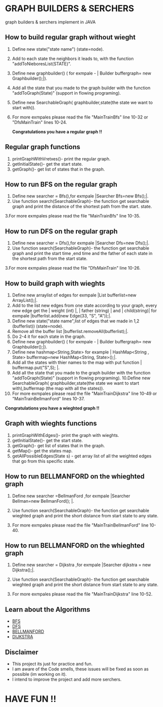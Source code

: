 # GRAPH BUILDERS & SERCHERS

graph builders & serchers implement in JAVA

## How to build regular graph without wieght
1. Define new state("state name") (state=node).
2. Add to each state the neighbors it leads to, with the function "addToNieboresList(STATE)".
3. Define new graphbuilder() ( for exmpale - | Builder buffergraph= new Graphbuilder();|).
4. Add all the state that you made to the graph builder with the function "addToGraph(State)" (support in flowing programing).
5. Define new SearchableGraph( graphbuilder,state(the state we want to start with)).
6. For more exmpales please read the file "MainTrainBfs" line 10-32 or "DfsMainTrain" lines 10-24.

   **Congratulations you have a regular graph !!**


## Regular graph functions 
1. printGraphWithVretxes()- print the regular graph.
2. getInitialState()- get the start state.
3.  getGraph()- get list of states that in the graph.

## How to run BFS on the  regular graph
1. Define new searcher = Bfs(),for exmpale |Searcher Bfs=new Bfs();|.
2. Use function search(SearchableGraph)- the function get searchable graph and print the distance of the shortest path from the start. state.

3.For more exmpales please read the file "MainTrainBfs" line 10-35.

## How to run DFS on the  regular graph
1. Define new searcher = Dfs(),for exmpale |Searcher Dfs=new Dfs();|.
2. Use function search(SearchableGraph)- the function get searchable graph and print the start time ,end time and the father of each state in the shortest path from the start state.

3.For more exmpales please read the file "DfsMainTrain" line 10-26.

## How to build graph with wieghts
1. Define new arraylist of edges for exmpale |List<Edge> bufferlist=new ArrayList<Edge>();|.
2. Add to the list new edges from one state according to your graph, every new edge get the | weight (int) |, | father (string) | and |   child(string)|  for exmpale |bufferlist.add(new Edge(33, "S", "A"));|.
3. Define new state("state name",list of edges that we made in 1,2 (bufferlist)) (state=node).
4. Remove all the buffer list |bufferlist.removeAll(bufferlist);|.
5. Do 2-4 it for each state in the graph.
6. Define new graphbuilder() ( for exmpale - | Builder buffergraph= new Graphbuilder();|).
7. Define new hashmap<String,State> for example |	HashMap<String , State> buffermap=new HashMap<String, State>();|.
8. Add all the states with thier names to the map with put function | buffermap.put("S",S); |.
9. Add all the state that you made to the graph builder with the function "addToGraph(State)" (support in flowing programing).
10.Define new SearchableGraph( graphbuilder,state(the state we want to start with),buffermap (the map with all the states)).
11. For more exmpales please read the file "MainTrainDijkstra" line 10-49 or "MainTrainBellmanFord" lines 10-37.

   **Congratulations you have a wieghted graph !!**
   
## Graph with wieghts functions
1. printGraphWithEdges()- print the graph with wieghts.
2. getInitialState()- get the start state.
3.  getGraph()- get list of states that in the graph.
4. getMap()- get the states map.
5. getAllPossibleEdges(State s) - get array list of all the weighted edges that go from this specific state.
  
## How to run BELLMANFORD on the whieghted graph
1. Define new searcher =BellmanFord ,for exmpale |Searcher Bellman=new BellmanFord(); |.
2. Use function search(SearchableGraph)- the function get searchable wieghted graph and print  the short distance from start state to any state.


3. For more exmpales please read the file "MainTrainBellmanFord" line 10-40.

## How to run BELLMANFORD on the whieghted graph
1. Define new searcher = Dijkstra ,for exmpale |Searcher dijkstra = new Dijkstra();|.
2. Use function search(SearchableGraph)- the function get searchable wieghted graph and print the short distance from start state to any state.

3. For more exmpales please read the file "MainTrainDijkstra" line 10-52.


## Learn about the Algorithms

* [BFS](https://en.wikipedia.org/wiki/Breadth-first_search) 
* [DFS](https://en.wikipedia.org/wiki/Depth-first_search) 
* [BELLMANFORD](https://en.wikipedia.org/wiki/Bellman%E2%80%93Ford_algorithm) 
* [DIJKSTRA](https://en.wikipedia.org/wiki/Dijkstra%27s_algorithm) 


## Disclaimer

* This project its just for practice and fun.
* I am aware of the Code smells, these issues will be fixed as soon as possible (im working on it).
* I intend to improve the project and add more serchers.

 # HAVE FUN !!

